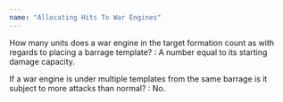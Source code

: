 ```yaml
---
name: "Allocating Hits To War Engines"
---
```

How many units does a war engine in the target formation count as with regards to placing a barrage template?
: A number equal to its starting damage capacity.

If a war engine is under multiple templates from the same barrage is it subject to more attacks than normal?
: No.